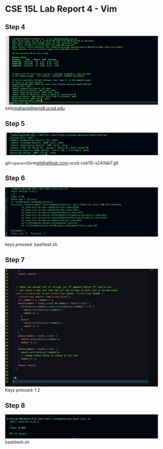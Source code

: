 # CSE 15L Lab Report 4 - Vim 

## Step 4

![Image](ahahello.jpg)
ssh<space>rmaharaj@ieng6.ucsd.edu<enter>


## Step 5
![Image](secondpart.jpg)

git`<space>`clone<space>git@github.com:ucsd-cse15l-s24/lab7.git<enter>

## Step 6
![Image](testfailnow.jpg)

keys pressed: bash<space>test.sh<enter>


## Step 7
![Image](testpassed.jpg)
Keys pressed: <delete>1 2 

## Step 8
![Image](testbash.jpg)
bash<enter>tesh.sh



